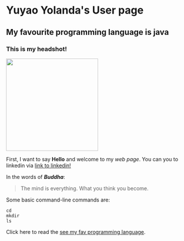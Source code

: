 # Yuyao Yolanda's User page
## My favourite programming language is java
### This is my headshot!
<img src="https://uploads.scratch.mit.edu/users/avatars/23576628.png" width="250">

First, I want to say **Hello** and welcome to my *web page*. You can you to linkedin via [link to linkedin!](https://www.linkedin.com/in/yuyao-cheng/)

In the words of ***Buddha***:

> The mind is everything. What you think you become.

Some basic command-line commands are:
```
cd
mkdir
ls
```
Click here to read the [see my fav programming language](README.md#my-favourite-programming-language-is-java).
